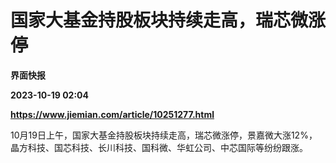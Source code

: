 # 国家大基金持股板块持续走高，瑞芯微涨停
**界面快报**

**2023-10-19 02:04**

**https://www.jiemian.com/article/10251277.html**

10月19日上午，国家大基金持股板块持续走高，瑞芯微涨停，景嘉微大涨12%，晶方科技、国芯科技、长川科技、国科微、华虹公司、中芯国际等纷纷跟涨。